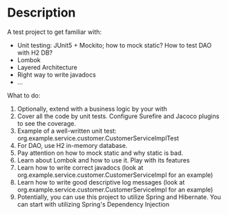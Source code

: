 # Description

A test project to get familiar with:
- Unit testing: JUnit5 + Mockito; how to mock static? How to test DAO with H2 DB?
- Lombok
- Layered Architecture
- Right way to write javadocs
- ...

What to do:
1. Optionally, extend with a business logic by your with
2. Cover all the code by unit tests. Configure Surefire and Jacoco plugins to see the coverage.
3. Example of a well-written unit test: org.example.service.customer.CustomerServiceImplTest
4. For DAO, use H2 in-memory database.
5. Pay attention on how to mock static and why static is bad.
6. Learn about Lombok and how to use it. Play with its features
7. Learn how to write correct javadocs (look at org.example.service.customer.CustomerServiceImpl for an example)
8. Learn how to write good descriptive log messages (look at org.example.service.customer.CustomerServiceImpl for an example)
9. Potentially, you can use this project to utilize Spring and Hibernate. You can start with utilizing Spring's Dependency Injection